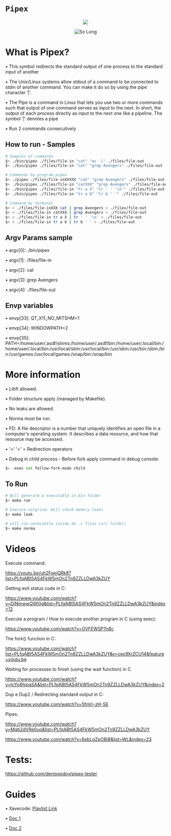 

# `Pipex`

<p align="center"><a href="https://www.42sp.org.br/" target="_blank"><img src="https://img.shields.io/static/v1?label=&message=SP&color=000&style=for-the-badge&logo=42""></a></p>

<p align="center"><img src="https://game.42sp.org.br/static/assets/achievements/pipexn.png" alt="So Long"> </p>

# What is Pipex?

• This symbol redirects the standard output of one process to the standard input of another

• The Unix/Linux systems allow stdout of a command to be connected to stdin of another command. You can make it do so by using the pipe character ‘|’.

• The Pipe is a command in Linux that lets you use two or more commands such that output of one command serves as input to the next. In short, the output of
		each process directly as input to the next one like a pipeline. The symbol ‘|’ denotes a pipe

• Run 2 commands consecutively


## How to run - Samples


```sh
# Samples of commands
$> ./bin/pipex ./files/file-in "cat" "wc -l" ./files/file-out
$> ./bin/pipex ./files/file-in "cat" "grep Avengers" ./files/file-out

# Commands by program pipex
$> ./pipex ./files/file-inXXXXX "cat" "grep Avengers" ./files/file-out
$> ./bin/pipex ./files/file-in "catXXX" "grep Avengers" ./files/file-out
$> ./bin/pipex ./files/file-in "tr a X" "tr ' ' '\n'" ./files/file-out
$> ./bin/pipex ./files/file-in "tr a b" "tr b ' '" ./files/file-out

# Command by terminal
$> < ./files/file-inXXX cat | grep Avengers > ./files/file-out
$> < ./files/file-in catXXX | grep Avengers > ./files/file-out
$> < ./files/file-in tr a X | tr ' ' '\n' > ./files/file-out
$> < ./files/file-in tr a b | tr b ' ' > ./files/file-out
```

## Argv Params sample

• argv[0]: ./bin/pipex

• argv[1]: ./files/file-in

• argv[2]: cat

• argv[3]: grep Avengers

• argv[4]: ./files/file-out


## Envp variables

• envp[33]: QT_X11_NO_MITSHM=1

• envp[34]: WINDOWPATH=2

• envp[35]: PATH=/home/user/.asdf/shims:/home/user/.asdf/bin:/home/user/.local/bin:/home/user/.local/bin:/usr/local/sbin:/usr/local/bin:/usr/sbin:/usr/bin:/sbin:/bin:/usr/games:/usr/local/games:/snap/bin:/snap/bin





# More information


• Libft allowed.

• Folder structure apply (managed by Makefile).

• No leaks are allowed.

• Norma must be run.

• FD: A file descriptor is a number that uniquely identifies an open file in a computer's operating system. It describes a data resource, and how that resource may be accessed.

• '<' '>' = Redirection operators

• Debug in child process - Before fork apply command in debug console:

```sh
$> -exec set follow-fork-mode child
```



## To Run

```sh
# Will generate a executable in bin folder
$> make run

# Execute valgrind. Will check memory leaks
$> make leak

# will run norminette inside de .c files (src folder)
$> make norma

```

# Videos
Execute command:

https://youtu.be/uh2FqejQRk8?list=PLfqABt5AS4FkW5mOn2Tn9ZZLLDwA3kZUY

Getting exit status code in C:

https://www.youtube.com/watch?v=DiNmwwQWl0g&list=PLfqABt5AS4FkW5mOn2Tn9ZZLLDwA3kZUY&index=12

Execute a program / How to execute another program in C (using exec):

https://www.youtube.com/watch?v=OVFEWSP7n8c

The fork() function in C:

https://www.youtube.com/watch?list=PLfqABt5AS4FkW5mOn2Tn9ZZLLDwA3kZUY&v=cex9XrZCU14&feature=youtu.be

Waiting for processes to finish (using the wait function) in C

https://www.youtube.com/watch?v=tcYo6hipaSA&list=PLfqABt5AS4FkW5mOn2Tn9ZZLLDwA3kZUY&index=2

Dup e Dup2 / Redirecting standard output in C:

https://www.youtube.com/watch?v=5fnVr-zH-SE

Pipes:

https://www.youtube.com/watch?v=Mqb2dVRe0uo&list=PLfqABt5AS4FkW5mOn2Tn9ZZLLDwA3kZUY

https://www.youtube.com/watch?v=6xbLgZpOBi8&list=WL&index=23


# Tests:
https://github.com/denisgodoy/pipex-tester



# Guides
 • Xavecode: <a href="https://www.youtube.com/playlist?list=PL3ZslI15yo2r-gHJtjORRMRKMSNRpf7u5" target="_blank">Playlist Link</a>

 • <a href="https://harm-smits.github.io/42docs/libs/minilibx.html" target="_blank">Doc 1</a>

• <a href="https://aurelienbrabant.fr/blog/getting-started-with-the-minilibx" target="_blank">Doc 2</a>
